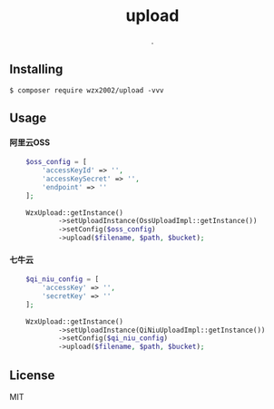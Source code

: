 <h1 align="center"> upload </h1>

<p align="center"> .</p>


## Installing

```shell
$ composer require wzx2002/upload -vvv
```

## Usage

#### 阿里云OSS

```php
    $oss_config = [
        'accessKeyId' => '',
        'accessKeySecret' => '',
        'endpoint' => ''
    ];
    
    WzxUpload::getInstance()
            ->setUploadInstance(OssUploadImpl::getInstance())
            ->setConfig($oss_config)
            ->upload($filename, $path, $bucket);
```

#### 七牛云


```php
    $qi_niu_config = [
        'accessKey' => '',
        'secretKey' => ''
    ];
    
    WzxUpload::getInstance()
            ->setUploadInstance(QiNiuUploadImpl::getInstance())
            ->setConfig($qi_niu_config)
            ->upload($filename, $path, $bucket);
```


## License

MIT
